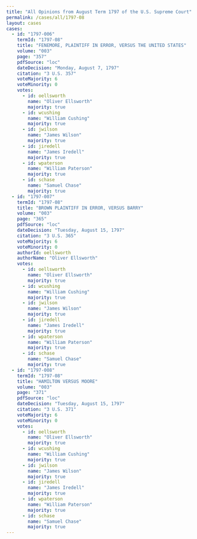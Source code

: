 ```yaml
---
title: "All Opinions from August Term 1797 of the U.S. Supreme Court"
permalink: /cases/all/1797-08
layout: cases
cases:
  - id: "1797-006"
    termId: "1797-08"
    title: "FENEMORE, PLAINTIFF IN ERROR, VERSUS THE UNITED STATES"
    volume: "003"
    page: "357"
    pdfSource: "loc"
    dateDecision: "Monday, August 7, 1797"
    citation: "3 U.S. 357"
    voteMajority: 6
    voteMinority: 0
    votes:
      - id: oellsworth
        name: "Oliver Ellsworth"
        majority: true
      - id: wcushing
        name: "William Cushing"
        majority: true
      - id: jwilson
        name: "James Wilson"
        majority: true
      - id: jiredell
        name: "James Iredell"
        majority: true
      - id: wpaterson
        name: "William Paterson"
        majority: true
      - id: schase
        name: "Samuel Chase"
        majority: true
  - id: "1797-007"
    termId: "1797-08"
    title: "BROWN PLAINTIFF IN ERROR, VERSUS BARRY"
    volume: "003"
    page: "365"
    pdfSource: "loc"
    dateDecision: "Tuesday, August 15, 1797"
    citation: "3 U.S. 365"
    voteMajority: 6
    voteMinority: 0
    authorId: oellsworth
    authorName: "Oliver Ellsworth"
    votes:
      - id: oellsworth
        name: "Oliver Ellsworth"
        majority: true
      - id: wcushing
        name: "William Cushing"
        majority: true
      - id: jwilson
        name: "James Wilson"
        majority: true
      - id: jiredell
        name: "James Iredell"
        majority: true
      - id: wpaterson
        name: "William Paterson"
        majority: true
      - id: schase
        name: "Samuel Chase"
        majority: true
  - id: "1797-008"
    termId: "1797-08"
    title: "HAMILTON VERSUS MOORE"
    volume: "003"
    page: "371"
    pdfSource: "loc"
    dateDecision: "Tuesday, August 15, 1797"
    citation: "3 U.S. 371"
    voteMajority: 6
    voteMinority: 0
    votes:
      - id: oellsworth
        name: "Oliver Ellsworth"
        majority: true
      - id: wcushing
        name: "William Cushing"
        majority: true
      - id: jwilson
        name: "James Wilson"
        majority: true
      - id: jiredell
        name: "James Iredell"
        majority: true
      - id: wpaterson
        name: "William Paterson"
        majority: true
      - id: schase
        name: "Samuel Chase"
        majority: true
---
```

